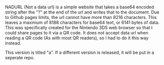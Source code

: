 NADURL (Not a data url) is a simple website that takes a base64 encoded string after the "?" at the end of the url and writes that to the document. Due to Github pages limits, the url cannot have more than  8216 characters. This leaves a maximum of 8188 characters for base64 text, or 6141 bytes of data. This was specifically created for the Nintendo 3DS web browser so that I could share pages to it via a QR code. It does not accept data url when reading a QR code (As with most QR readers), so I had to do it this way instead.

This version is titled "a". If a different version is released, it will be put in a seperate repo.
